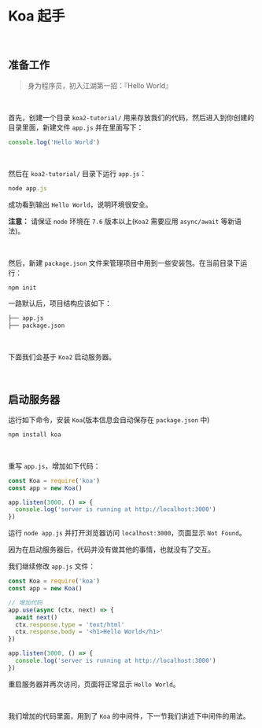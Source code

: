 # Koa 起手 

<br> 

## 准备工作 
> 身为程序员，初入江湖第一招：『Hello World』 

<br> 

首先，创建一个目录 `koa2-tutorial/` 用来存放我们的代码，然后进入到你创建的目录里面，新建文件 `app.js` 并在里面写下： 

```js
console.log('Hello World')
``` 

<br>

然后在 `koa2-tutorial/` 目录下运行 `app.js`：

```js
node app.js
```

成功看到输出 `Hello World`，说明环境很安全。 

**注意：** 请保证 `node` 环境在 `7.6` 版本以上(`Koa2` 需要应用 `async/await` 等新语法)。 

<br> 

然后，新建 `package.json` 文件来管理项目中用到一些安装包。在当前目录下运行： 

```js
npm init
``` 

一路默认后，项目结构应该如下： 

```txt
├── app.js
├── package.json
``` 

<br>

下面我们会基于 `Koa2` 启动服务器。

<br>

## 启动服务器 

运行如下命令，安装 `Koa`(版本信息会自动保存在 `package.json` 中) 

```js
npm install koa
```

<br>  

重写 `app.js`，增加如下代码： 

```js
const Koa = require('koa')
const app = new Koa()

app.listen(3000, () => {
  console.log('server is running at http://localhost:3000')
})
``` 

运行 `node app.js` 并打开浏览器访问 `localhost:3000`，页面显示 `Not Found`。 

因为在启动服务器后，代码并没有做其他的事情，也就没有了交互。

我们继续修改 `app.js` 文件： 

```js
const Koa = require('koa')
const app = new Koa()

// 增加代码
app.use(async (ctx, next) => {
  await next()
  ctx.response.type = 'text/html'
  ctx.response.body = '<h1>Hello World</h1>'
})

app.listen(3000, () => {
  console.log('server is running at http://localhost:3000')
})
``` 

重启服务器并再次访问，页面将正常显示 `Hello World`。 

<br>  

我们增加的代码里面，用到了 `Koa` 的中间件，下一节我们讲述下中间件的用法。

<br>

